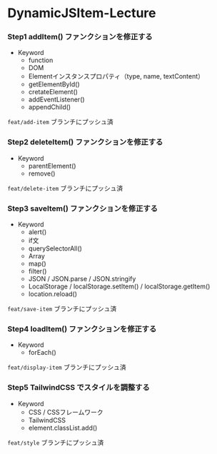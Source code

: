 # DynamicJSItem-Lecture

### Step1 addItem() ファンクションを修正する

- Keyword
  - function
  - DOM
  - Elementインスタンスプロパティ（type, name, textContent）
  - getElementById()
  - cretateElement()
  - addEventListener()
  - appendChild()

`feat/add-item` ブランチにプッシュ済

### Step2 deleteItem() ファンクションを修正する

- Keyword
  - parentElement()
  - remove()

`feat/delete-item` ブランチにプッシュ済

### Step3 saveItem() ファンクションを修正する

- Keyword
  - alert()
  - if文
  - querySelectorAll()
  - Array
  - map()
  - filter()
  - JSON / JSON.parse / JSON.stringify
  - LocalStorage / localStorage.setItem() / localStorage.getItem()
  - location.reload()

`feat/save-item` ブランチにプッシュ済

### Step4 loadItem() ファンクションを修正する

- Keyword
  - forEach()

`feat/display-item` ブランチにプッシュ済

### Step5 TailwindCSS でスタイルを調整する

- Keyword
  - CSS / CSSフレームワーク
  - TailwindCSS
  - element.classList.add()

`feat/style` ブランチにプッシュ済

